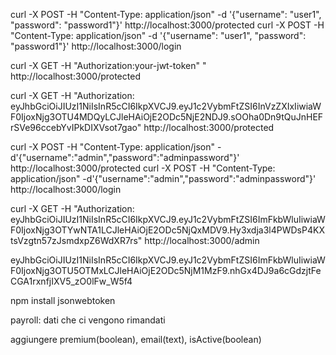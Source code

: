 curl -X POST -H "Content-Type: application/json" -d '{"username": "user1", "password": "password1"}' http://localhost:3000/protected
curl -X POST -H "Content-Type: application/json" -d '{"username": "user1", "password": "password1"}' http://localhost:3000/login


curl -X GET -H "Authorization:your-jwt-token" " http://localhost:3000/protected

curl -X GET -H "Authorization: eyJhbGciOiJIUzI1NiIsInR5cCI6IkpXVCJ9.eyJ1c2VybmFtZSI6InVzZXIxIiwiaWF0IjoxNjg3OTU4MDQyLCJleHAiOjE2ODc5NjE2NDJ9.sOOha0Dn9tQuJnHEFrSVe96ccebYvIPkDIXVsot7gao" http://localhost:3000/protected

curl -X POST -H "Content-Type: application/json" -d'{"username":"admin","password":"adminpassword"}' http://localhost:3000/protected
curl -X POST -H "Content-Type: application/json" -d'{"username":"admin","password":"adminpassword"}' http://localhost:3000/login

curl -X GET -H "Authorization: eyJhbGciOiJIUzI1NiIsInR5cCI6IkpXVCJ9.eyJ1c2VybmFtZSI6ImFkbWluIiwiaWF0IjoxNjg3OTYwNTA1LCJleHAiOjE2ODc5NjQxMDV9.Hy3xdja3l4PWDsP4KXtsVzgtn57zJsmdxpZ6WdXR7rs" http://localhost:3000/admin


eyJhbGciOiJIUzI1NiIsInR5cCI6IkpXVCJ9.eyJ1c2VybmFtZSI6ImFkbWluIiwiaWF0IjoxNjg3OTU5OTMxLCJleHAiOjE2ODc5NjM1MzF9.nhGx4DJ9a6cGdzjtFeCGA1rxnfjIXV5_zO0lFw_W5f4



npm install jsonwebtoken


payroll: dati che ci vengono rimandati


aggiungere premium(boolean), email(text), isActive(boolean)